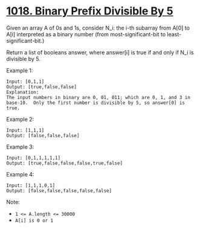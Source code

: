 # [1018. Binary Prefix Divisible By 5](https://leetcode.com/problems/binary-prefix-divisible-by-5/)

Given an array A of 0s and 1s, consider N_i: the i-th subarray from A[0] to A[i] interpreted as a binary number (from most-significant-bit to least-significant-bit.)

Return a list of booleans answer, where answer[i] is true if and only if N_i is divisible by 5.

Example 1:

```text
Input: [0,1,1]
Output: [true,false,false]
Explanation:
The input numbers in binary are 0, 01, 011; which are 0, 1, and 3 in base-10.  Only the first number is divisible by 5, so answer[0] is true.
```

Example 2:

```text
Input: [1,1,1]
Output: [false,false,false]
```

Example 3:

```text
Input: [0,1,1,1,1,1]
Output: [true,false,false,false,true,false]
```

Example 4:

```text
Input: [1,1,1,0,1]
Output: [false,false,false,false,false]
```

Note:

- `1 <= A.length <= 30000`
- `A[i] is 0 or 1`
